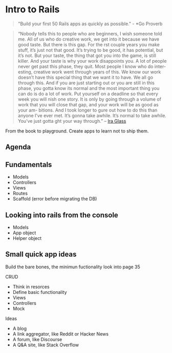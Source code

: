 # Intro to Rails
> "Build your first 50 Rails apps as quickly as possible." - *Go Proverb

> “Nobody tells this to people who are beginners, I wish someone told me. All of us who do creative work, we get into it because we have good taste. But there is this gap. For the  rst couple years you make stuff, it’s just not that good. It’s trying to be good, it has potential, but it’s not. But your taste, the thing that got you into the game, is still killer. And your taste is why your work disappoints you. A lot of people never get past this phase, they quit. Most people I know who do inter- esting, creative work went through years of this. We know our work doesn’t have this special thing that we want it to have. We all go through this. And if you are just starting out or you are still in this phase, you gotta know its normal and the most important thing you can do is do a lot of work. Put yourself on a deadline so that every week you will  nish one story. It is only by going through a volume of work that you will close that gap, and your work will be as good as your am- bitions. And I took longer to  gure out how to do this than anyone I’ve ever met. It’s gonna take awhile. It’s normal to take awhile. You’ve just gotta  ght your way through.” – [Ira Glass](https://www.youtube.com/watch?v=BI23U7U2aUY)

From the book to playground. Create apps to learn not to ship them.

## Agenda 

## Fundamentals
* Models
* Controllers
* Views
* Routes
* Scaffold (error before migrating the DB)

## Looking into rails from the console
* Models
* App object
* Helper object

## Small quick app ideas
Build the bare bones, the minimun fuctionality
look into page 35

CRUD
* Think in resorces
* Define basic functionality
* Views
* Controllers
* Mock

Ideas
* A blog
* A link aggregator, like Reddit or Hacker News
* A forum, like Discourse
* A Q&A site, like Stack Overflow

